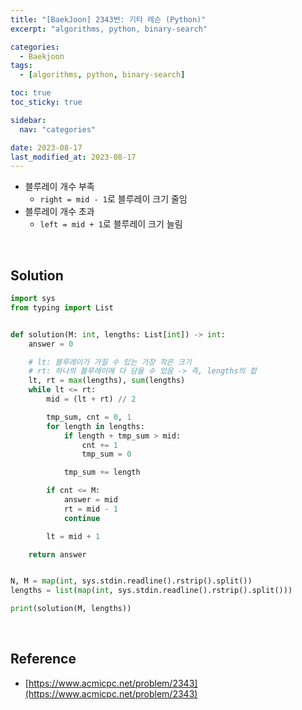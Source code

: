 ```yaml
---
title: "[BaekJoon] 2343번: 기타 레슨 (Python)"
excerpt: "algorithms, python, binary-search"

categories:
  - Baekjoon
tags:
  - [algorithms, python, binary-search]

toc: true
toc_sticky: true

sidebar:
  nav: "categories"

date: 2023-08-17
last_modified_at: 2023-08-17
---
```


- 블루레이 개수 부족
    - `right = mid - 1`로 블루레이 크기 줄임
- 블루레이 개수 초과
    - `left = mid + 1`로 블루레이 크기 늘림

<br>

## Solution

```python
import sys
from typing import List


def solution(M: int, lengths: List[int]) -> int:
    answer = 0

    # lt: 블루레이가 가질 수 있는 가장 작은 크기
    # rt: 하나의 블루레이에 다 담을 수 있음 -> 즉, lengths의 합
    lt, rt = max(lengths), sum(lengths)
    while lt <= rt:
        mid = (lt + rt) // 2

        tmp_sum, cnt = 0, 1
        for length in lengths:
            if length + tmp_sum > mid:
                cnt += 1
                tmp_sum = 0

            tmp_sum += length

        if cnt <= M:
            answer = mid
            rt = mid - 1
            continue

        lt = mid + 1

    return answer


N, M = map(int, sys.stdin.readline().rstrip().split())
lengths = list(map(int, sys.stdin.readline().rstrip().split()))

print(solution(M, lengths))
```

<br>

## Reference

- [https://www.acmicpc.net/problem/2343](https://www.acmicpc.net/problem/2343)
